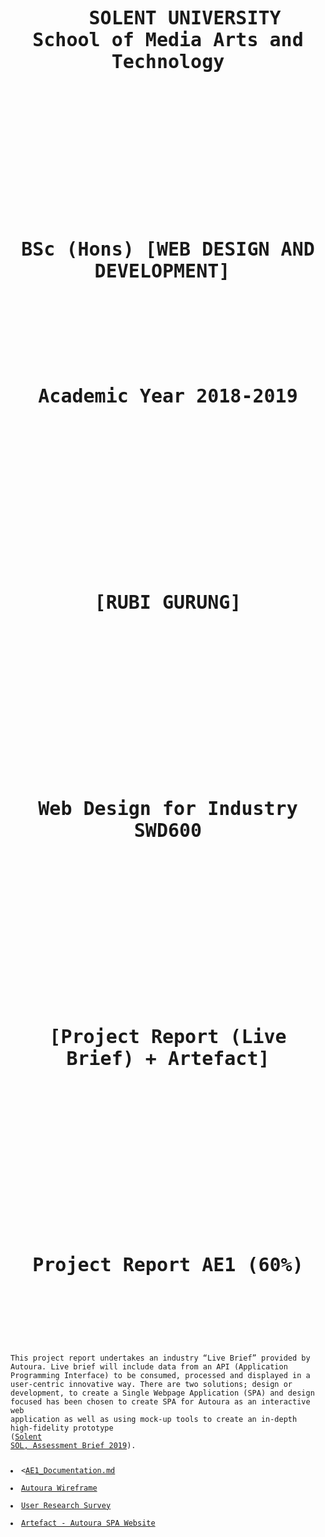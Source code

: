 <code>
  <h1 style="font-size:30px;text-align:center;">
    SOLENT UNIVERSITY 
School of Media Arts and Technology

<br><br><br>



BSc (Hons) [WEB DESIGN AND DEVELOPMENT]
<br><br><br>

Academic Year 2018-2019

<br><br><br>


[RUBI GURUNG]


<br><br><br>


Web Design for Industry SWD600

<br><br><br>


[Project Report (Live Brief) + Artefact]

<br><br><br>

Project Report AE1 (60%)

</h1>
 

This project report undertakes an industry “Live Brief” provided by Autoura. Live brief will include data from an API (Application Programming Interface) to be consumed, processed and displayed in a user-centric innovative way. There are two solutions; design or development, to create a Single Webpage Application (SPA) and design focused has been chosen to create SPA for Autoura as an interactive web application as well as using mock-up tools to create an in-depth high-fidelity prototype (<a href="https://web-design-for-industry.firebaseapp.com/live_brief.pdf">Solent SOL, Assessment Brief 2019</a>).

<li><<a href="https://github.com/rubigrg/autoura_resit-Report/blob/master/documentation.md">AE1_Documentation.md</a> 
</li>
<li><a href="https://github.com/rubigrg/autoura_resit-Report/blob/master/autoura/images/login_wireframe.png">Autoura Wireframe</a>
</li>
<li><a href="https://github.com/rubigrg/autoura_resit-Report/blob/master/autoura/images/Screenshot%202019-06-25%20at%2010.50.17.png">User Research Survey</a> 
</li>
<li><a href="https://rubigrg.github.io/autoura_resit-Artefact/login.html">Artefact - Autoura SPA Website</a></li>
</code>
